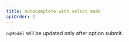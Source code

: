 ```yaml
---
title: Autocomplete with select mode
apiOrder: 2
---
```


`ngModel` will be updated only after option submit.
